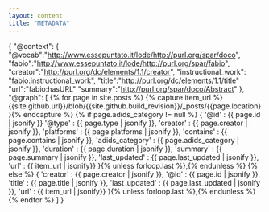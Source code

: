 ```yaml
---
layout: content
title: "METADATA"
---
```


{
    "@context":
    {
        "@vocab":"http://www.essepuntato.it/lode/http://purl.org/spar/doco",
        "fabio":"http://www.essepuntato.it/lode/http://purl.org/spar/fabio",
        "creator":"http://purl.org/dc/elements/1.1/creator",
        "instructional_work": "fabio:instructional_work",
        "title":"http://purl.org/dc/elements/1.1/title"
        "url":"fabio:hasURL"
        "summary":"http://purl.org/spar/doco/Abstract"
    },
    "@graph": [
        {% for page in site.posts %}
        {% capture item_url %}{{site.github.url}}/blob/{{site.github.build_revision}}/_posts/{{page.location}}{% endcapture %}
        {% if page.adids_category != null %}
        {
             '@id' : {{ page.id | jsonify }}
             '@type' : {{ page.type | jsonify }},
             'creator'  : {{ page.creator | jsonify }},
             'platforms'  : {{ page.platforms | jsonify }},
             'contains'     : {{ page.contains | jsonify }},
             'adids_category'  : {{ page.adids_category | jsonify }},
             'duration'  : {{ page.duration | jsonify }},
             'summary'  : {{ page.summary | jsonify }},
             'last_updated'  : {{ page.last_updated | jsonify }},
             'url' : {{ item_url | jsonify}}
             }{% unless forloop.last %},{% endunless %}
         {% else %}
             {
             'creator'  : {{ page.creator | jsonify }},
             '@id'  : {{ page.id | jsonify }},
             'title'  : {{ page.title | jsonify }},
             'last_updated'  : {{ page.last_updated | jsonify }},
             'url' : {{ item_url | jsonify}}
             }{% unless forloop.last %},{% endunless %}
         {% endfor %}
    ]
}
